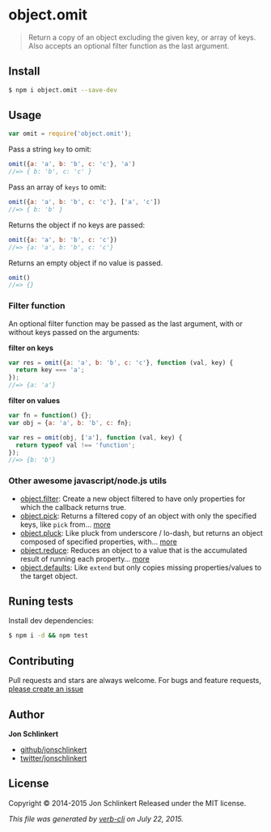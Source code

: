 # object.omit

> Return a copy of an object excluding the given key, or array of keys. Also accepts an optional filter function as the last argument.

## Install

```bash
$ npm i object.omit --save-dev
```

## Usage

```javascript
var omit = require('object.omit');
```

Pass a string `key` to omit:

```javascript
omit({a: 'a', b: 'b', c: 'c'}, 'a')
//=> { b: 'b', c: 'c' }
```

Pass an array of `keys` to omit:

```javascript
omit({a: 'a', b: 'b', c: 'c'}, ['a', 'c'])
//=> { b: 'b' }
```

Returns the object if no keys are passed:

```javascript
omit({a: 'a', b: 'b', c: 'c'})
//=> {a: 'a', b: 'b', c: 'c'}
```

Returns an empty object if no value is passed.

```javascript
omit()
//=> {}
```

### Filter function

An optional filter function may be passed as the last argument, with or without keys passed on the arguments:

**filter on keys**

```javascript
var res = omit({a: 'a', b: 'b', c: 'c'}, function (val, key) {
  return key === 'a';
});
//=> {a: 'a'}
```

**filter on values**

```javascript
var fn = function() {};
var obj = {a: 'a', b: 'b', c: fn};

var res = omit(obj, ['a'], function (val, key) {
  return typeof val !== 'function';
});
//=> {b: 'b'}
```

### Other awesome javascript/node.js utils

* [object.filter](https://github.com/jonschlinkert/object.filter): Create a new object filtered to have only properties for which the callback returns true.
* [object.pick](https://github.com/jonschlinkert/object.pick): Returns a filtered copy of an object with only the specified keys, like `pick` from… [more](https://github.com/jonschlinkert/object.pick)
* [object.pluck](https://github.com/jonschlinkert/object.pluck): Like pluck from underscore / lo-dash, but returns an object composed of specified properties, with… [more](https://github.com/jonschlinkert/object.pluck)
* [object.reduce](https://github.com/jonschlinkert/object.reduce): Reduces an object to a value that is the accumulated result of running each property… [more](https://github.com/jonschlinkert/object.reduce)
* [object.defaults](https://github.com/jonschlinkert/object.defaults): Like `extend` but only copies missing properties/values to the target object.

## Runing tests

Install dev dependencies:

```bash
$ npm i -d && npm test
```

## Contributing

Pull requests and stars are always welcome. For bugs and feature requests, [please create an issue](https://github.com/jonschlinkert/object.omit/issues/new)

## Author

**Jon Schlinkert**

* [github/jonschlinkert](https://github.com/jonschlinkert)
* [twitter/jonschlinkert](http://twitter.com/jonschlinkert)

## License

Copyright © 2014-2015 Jon Schlinkert Released under the MIT license.

_This file was generated by_ [_verb-cli_](https://github.com/assemble/verb-cli) _on July 22, 2015._

